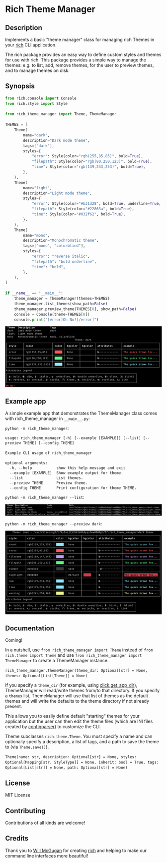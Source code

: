 # Rich Theme Manager

## Description
Implements a basic "theme manager" class for managing rich Themes in your [rich](https://github.com/Textualize/rich) CLI application.

The rich package provides an easy way to define custom styles and themes for use with rich.  This package provides a simple way to manage the themes: e.g. to list, add, remove themes, for the user to preview themes, and to manage themes on disk.

## Synopsis

```python
from rich.console import Console
from rich.style import Style

from rich_theme_manager import Theme, ThemeManager

THEMES = [
    Theme(
        name="dark",
        description="Dark mode theme",
        tags=["dark"],
        styles={
            "error": Style(color="rgb(255,85,85)", bold=True),
            "filepath": Style(color="rgb(80,250,123)", bold=True),
            "time": Style(color="rgb(139,233,253)", bold=True),
        },
    ),
    Theme(
        name="light",
        description="Light mode theme",
        styles={
            "error": Style(color="#b31d28", bold=True, underline=True, italic=True),
            "filepath": Style(color="#22863a", bold=True),
            "time": Style(color="#032f62", bold=True),
        },
    ),
    Theme(
        name="mono",
        description="Monochromatic theme",
        tags=["mono", "colorblind"],
        styles={
            "error": "reverse italic",
            "filepath": "bold underline",
            "time": "bold",
        },
    ),
]

if __name__ == "__main__":
    theme_manager = ThemeManager(themes=THEMES)
    theme_manager.list_themes(show_path=False)
    theme_manager.preview_theme(THEMES[0], show_path=False)
    console = Console(theme=THEMES[0])
    console.print("[error]Oh No![/error]")
```

![Example output](https://github.com/RhetTbull/rich_theme_manager/raw/main/images/example1.png)

## Example app

A simple example app that demonstrates the ThemeManager class comes with rich_theme_manager in `__main__.py`:

`python -m rich_theme_manager`:

```
usage: rich_theme_manager [-h] [--example [EXAMPLE]] [--list] [--preview THEME] [--config THEME]

Example CLI usage of rich_theme_manager

optional arguments:
  -h, --help           show this help message and exit
  --example [EXAMPLE]  Show example output for theme.
  --list               List themes.
  --preview THEME      Preview theme.
  --config THEME       Print configuration for theme THEME.
```

`python -m rich_theme_manager --list`:

![Example --list output](https://github.com/RhetTbull/rich_theme_manager/raw/main/images/list.png)

`python -m rich_theme_manager --preview dark`:

![Example --preview output](https://github.com/RhetTbull/rich_theme_manager/raw/main/images/preview_dark.png)


## Documentation

Coming!

In a nutshell, use `from rich_theme_manager import Theme` instead of `from rich.theme import Theme` and use `from rich_theme_manager import ThemeManager` to create a ThemeManager instance.  

`rich_theme_manager.ThemeManager(theme_dir: Optional[str] = None, themes: Optional[List[Theme]] = None)`

If you specify a `theme_dir` (for example, using [click.get_app_dir](https://click.palletsprojects.com/en/8.0.x/api/?highlight=get_app_dir#click.get_app_dir)), ThemeManager will read/write themes from/to that directory.  If you specify a `themes` list, ThemeManager will use that list of themes as the default themes and will write the defaults to the theme directory if not already present.  

This allows you to easily define default "starting" themes for your application but the user can then edit the theme files (which are INI files created by [configparser](https://docs.python.org/3/library/configparser.html)) to customize the CLI.

Theme subclasses `rich.theme.Theme`.  You must specify a name and can optionally specify a description, a list of tags, and a path to save the theme to (via `Theme.save()`).

`Theme(name: str, description: Optional[str] = None, styles: Optional[Mapping[str, StyleType]] = None, inherit: bool = True, tags: Optional[List[str]] = None, path: Optional[str] = None)`

## License

MIT License

## Contributing

Contributions of all kinds are welcome!

## Credits

Thank you to [Will McGugan](https://github.com/willmcgugan) for creating [rich](https://github.com/Textualize/rich) and helping to make our command line interfaces more beautiful!

